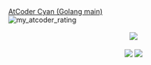 <div align="left">
  <a href="https://atcoder.jp/users/yoyuuhi" target="_blank">AtCoder Cyan (Golang main)</a> <br>
  <img alt="my_atcoder_rating" src="https://badgen.org/img/atcoder/yoyuuhi/rating/algorithm?style=flat">
</div><br>
<div align="center"><img align="center" src="http://github-profile-summary-cards.vercel.app/api/cards/profile-details?username=Yoyuuhi&theme=github" /></div>
<br>
<div align="center">
  <img align="center" src="http://github-profile-summary-cards.vercel.app/api/cards/most-commit-language?username=Yoyuuhi&theme=github" />
  <img align="center" src="http://github-profile-summary-cards.vercel.app/api/cards/productive-time?username=Yoyuuhi&theme=github&utcOffset=9" />
</div>
